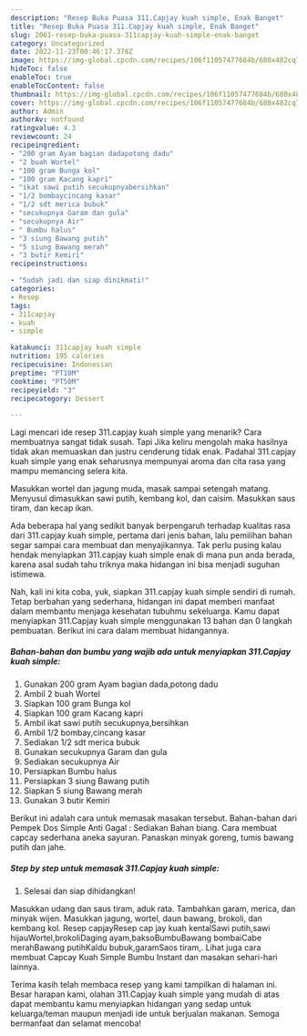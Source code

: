 ```yaml
---
description: "Resep Buka Puasa 311.Capjay kuah simple, Enak Banget"
title: "Resep Buka Puasa 311.Capjay kuah simple, Enak Banget"
slug: 2061-resep-buka-puasa-311capjay-kuah-simple-enak-banget
category: Uncategorized
date: 2022-11-23T00:46:17.378Z
image: https://img-global.cpcdn.com/recipes/106f11057477684b/680x482cq70/311capjay-kuah-simple-foto-resep-utama.jpg
hideToc: false
enableToc: true
enableTocContent: false
thumbnail: https://img-global.cpcdn.com/recipes/106f11057477684b/680x482cq70/311capjay-kuah-simple-foto-resep-utama.jpg
cover: https://img-global.cpcdn.com/recipes/106f11057477684b/680x482cq70/311capjay-kuah-simple-foto-resep-utama.jpg
author: Admin
authorAv: notfound
ratingvalue: 4.3
reviewcount: 24
recipeingredient:
- "200 gram Ayam bagian dadapotong dadu"
- "2 buah Wortel"
- "100 gram Bunga kol"
- "100 gram Kacang kapri"
- "ikat sawi putih secukupnyabersihkan"
- "1/2 bombaycincang kasar"
- "1/2 sdt merica bubuk"
- "secukupnya Garam dan gula"
- "secukupnya Air"
- " Bumbu halus"
- "3 siung Bawang putih"
- "5 siung Bawang merah"
- "3 butir Kemiri"
recipeinstructions:

- "Sudah jadi dan siap dinikmati!"
categories:
- Resep
tags:
- 311capjay
- kuah
- simple

katakunci: 311capjay kuah simple 
nutrition: 195 calories
recipecuisine: Indonesian
preptime: "PT10M"
cooktime: "PT50M"
recipeyield: "3"
recipecategory: Dessert

---
```



Lagi mencari ide resep 311.capjay kuah simple yang menarik? Cara membuatnya sangat tidak susah. Tapi Jika keliru mengolah maka hasilnya tidak akan memuaskan dan justru cenderung tidak enak. Padahal 311.capjay kuah simple yang enak seharusnya mempunyai aroma dan cita rasa yang mampu memancing selera kita.


Masukkan wortel dan jagung muda, masak sampai setengah matang. Menyusul dimasukkan sawi putih, kembang kol, dan caisim. Masukkan saus tiram, dan kecap ikan.

Ada beberapa hal yang sedikit banyak berpengaruh terhadap kualitas rasa dari 311.capjay kuah simple, pertama dari jenis bahan, lalu pemilihan bahan segar sampai cara membuat dan menyajikannya. Tak perlu pusing kalau hendak menyiapkan 311.capjay kuah simple enak di mana pun anda berada, karena asal sudah tahu triknya maka hidangan ini bisa menjadi suguhan istimewa.


Nah, kali ini kita coba, yuk, siapkan 311.capjay kuah simple sendiri di rumah. Tetap berbahan yang sederhana, hidangan ini dapat memberi manfaat dalam membantu menjaga kesehatan tubuhmu sekeluarga. Kamu dapat menyiapkan 311.Capjay kuah simple menggunakan 13 bahan dan 0 langkah pembuatan. Berikut ini cara dalam membuat hidangannya.

<!--inarticleads1-->

##### Bahan-bahan dan bumbu yang wajib ada untuk menyiapkan 311.Capjay kuah simple:

1. Gunakan 200 gram Ayam bagian dada,potong dadu
1. Ambil 2 buah Wortel
1. Siapkan 100 gram Bunga kol
1. Siapkan 100 gram Kacang kapri
1. Ambil ikat sawi putih secukupnya,bersihkan
1. Ambil 1/2 bombay,cincang kasar
1. Sediakan 1/2 sdt merica bubuk
1. Gunakan secukupnya Garam dan gula
1. Sediakan secukupnya Air
1. Persiapkan  Bumbu halus
1. Persiapkan 3 siung Bawang putih
1. Siapkan 5 siung Bawang merah
1. Gunakan 3 butir Kemiri


Berikut ini adalah cara untuk memasak masakan tersebut. Bahan-bahan dari Pempek Dos Simple Anti Gagal : Sediakan Bahan biang. Cara membuat capcay sederhana aneka sayuran. Panaskan minyak goreng, tumis bawang putih dan jahe. 

<!--inarticleads2-->

##### Step by step untuk memasak 311.Capjay kuah simple:


1. Selesai dan siap dihidangkan!

Masukkan udang dan saus tiram, aduk rata. Tambahkan garam, merica, dan minyak wijen. Masukkan jagung, wortel, daun bawang, brokoli, dan kembang kol. Resep capjayResep cap jay kuah kentalSawi putih,sawi hijauWortel,brokoliDaging ayam,baksoBumbuBawang bombaiCabe merahBawang putihKaldu bubuk,garamSaos tiram,. Lihat juga cara membuat Capcay Kuah Simple Bumbu Instant dan masakan sehari-hari lainnya. 

Terima kasih telah membaca resep yang kami tampilkan di halaman ini. Besar harapan kami, olahan 311.Capjay kuah simple yang mudah di atas dapat membantu kamu menyiapkan hidangan yang sedap untuk keluarga/teman maupun menjadi ide untuk berjualan makanan. Semoga bermanfaat dan selamat mencoba!
